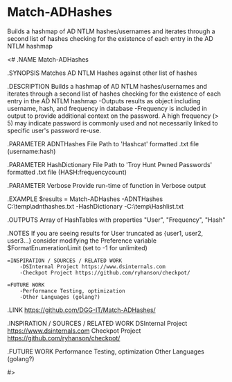 # Match-ADHashes
Builds a hashmap of AD NTLM hashes/usernames and iterates through a second list of hashes checking for the existence of each entry in the AD NTLM hashmap

<#
.NAME
    Match-ADHashes

.SYNOPSIS
    Matches AD NTLM Hashes against other list of hashes

.DESCRIPTION
    Builds a hashmap of AD NTLM hashes/usernames and iterates through a second list of hashes checking for the existence of each entry in the AD NTLM hashmap
        -Outputs results as object including username, hash, and frequency in database
        -Frequency is included in output to provide additional context on the password. A high frequency (> 5) may indicate password is commonly used and not necessarily linked to specific user's password re-use.

.PARAMETER ADNTHashes
    File Path to 'Hashcat' formatted .txt file (username:hash)

.PARAMETER HashDictionary
    File Path to 'Troy Hunt Pwned Passwords' formatted .txt file (HASH:frequencycount)

.PARAMETER Verbose
    Provide run-time of function in Verbose output

.EXAMPLE
    $results = Match-ADHashes -ADNTHashes C:\temp\adnthashes.txt -HashDictionary -C:\temp\Hashlist.txt 

.OUTPUTS
    Array of HashTables with properties "User", "Frequency", "Hash"

.NOTES
    If you are seeing results for User truncated as {user1, user2, user3...} consider modifying the Preference variable $FormatEnumerationLimit (set to -1 for unlimited)
    
    =INSPIRATION / SOURCES / RELATED WORK
        -DSInternal Project https://www.dsinternals.com
        -Checkpot Project https://github.com/ryhanson/checkpot/

    =FUTURE WORK
        -Performance Testing, optimization
        -Other Languages (golang?)

.LINK
    https://github.com/DGG-IT/Match-ADHashes/


.INSPIRATION / SOURCES / RELATED WORK
    DSInternal Project https://www.dsinternals.com
    Checkpot Project https://github.com/ryhanson/checkpot/

.FUTURE WORK
    Performance Testing, optimization
    Other Languages (golang?)

#>
